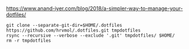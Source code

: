 https://www.anand-iyer.com/blog/2018/a-simpler-way-to-manage-your-dotfiles/

```
git clone --separate-git-dir=$HOME/.dotfiles https://github.com/hrvmol/.dotfiles.git tmpdotfiles
rsync --recursive --verbose --exclude '.git' tmpdotfiles/ $HOME/
rm -r tmpdotfiles
```
